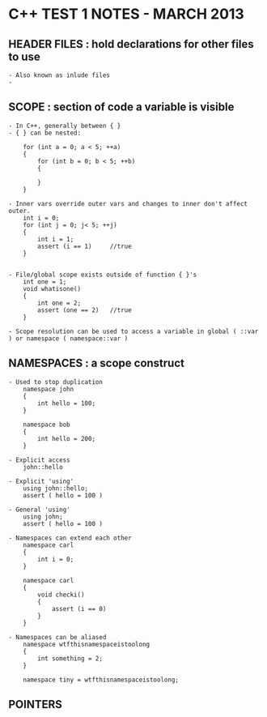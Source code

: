 C++ TEST 1 NOTES - MARCH 2013
=============================

## HEADER FILES : hold declarations for other files to use
    - Also known as inlude files
    - 

## SCOPE : section of code a variable is visible
    - In C++, generally between { }
    - { } can be nested:

        for (int a = 0; a < 5; ++a)
        {
            for (int b = 0; b < 5; ++b)
            {

            }
        }
            
    - Inner vars override outer vars and changes to inner don't affect outer.
        int i = 0;
        for (int j = 0; j< 5; ++j)
        {
            int i = 1;
            assert (i == 1)     //true
        }


    - File/global scope exists outside of function { }'s
        int one = 1;
        void whatisone()
        {
            int one = 2;        
            assert (one == 2)   //true
        }

    - Scope resolution can be used to access a variable in global ( ::var ) or namespace ( namespace::var )


## NAMESPACES : a scope construct
    - Used to stop duplication 
        namespace john
        {
            int hello = 100;
        }

        namespace bob
        {
            int hello = 200;
        }

    - Explicit access
        john::hello

    - Explicit 'using'
        using john::hello;
        assert ( hello = 100 )

    - General 'using'   
        using john;
        assert ( hello = 100 )

    - Namespaces can extend each other
        namespace carl
        {
            int i = 0;
        }

        namespace carl
        {
            void checki()
            {
                assert (i == 0)
            }
        }

    - Namespaces can be aliased
        namespace wtfthisnamespaceistoolong
        {
            int something = 2;
        }

        namespace tiny = wtfthisnamespaceistoolong;


## POINTERS
